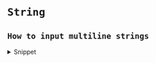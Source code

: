 # **```String```**

## ```How to input multiline strings```

<details>
<summary>Snippet</summary>

```cpp
string str;
int n;
cin >> n;

cin.ignore(); // ignore the first '\n' after test case 'n' input
for(int i = 1; i <= n; ++i)
{
    getline(cin, str);
    cout << str << endl;
}
```
</details>